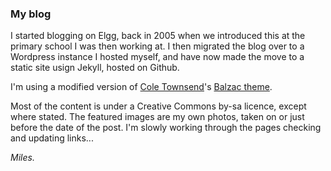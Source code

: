 ### My blog

I started blogging on Elgg, back in 2005 when we introduced this at the primary school I was then working at. I then migrated the blog over to a Wordpress instance I hosted myself, and have now made the move to a static site usign Jekyll, hosted on Github. 

I'm using a modified version of [Cole Townsend](http://github.com/coletownsend/)'s [Balzac theme](http://github.com/coletownsend/balzac-for-jekyll/).

Most of the content is under a Creative Commons by-sa licence, except where stated. The featured images are my own photos, taken on or just before the date of the post. I'm slowly working through the pages checking and updating links...

_Miles._
